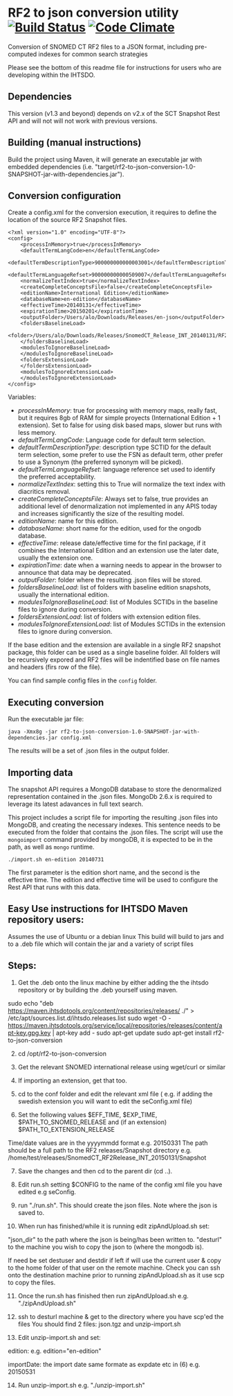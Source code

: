 # RF2 to json conversion utility [![Build Status](https://travis-ci.org/IHTSDO/rf2-to-json-conversion.svg?branch=master)](https://travis-ci.org/IHTSDO/rf2-to-json-conversion) [![Code Climate](https://codeclimate.com/github/IHTSDO/rf2-to-json-conversion/badges/gpa.svg)](https://codeclimate.com/github/IHTSDO/rf2-to-json-conversion)

Conversion of SNOMED CT RF2 files to a JSON format, including pre-computed indexes for common search strategies

Please see the bottom of this readme file for instructions for users who are developing within the IHTSDO.

## Dependencies

This version (v1.3 and beyond) depends on v2.x of the SCT Snapshot Rest API and will not will not work with previous versions.

## Building (manual instructions)

Build the project using Maven, it will generate an executable jar with embedded dependencies (i.e. "target/rf2-to-json-conversion-1.0-SNAPSHOT-jar-with-dependencies.jar").

## Conversion configuration

Create a config.xml for the conversion execution, it requires to define the location of the source RF2 Snapshot files.

```
<?xml version="1.0" encoding="UTF-8"?>
<config>
    <processInMemory>true</processInMemory>
    <defaultTermLangCode>en</defaultTermLangCode>
    <defaultTermDescriptionType>900000000000003001</defaultTermDescriptionType>
    <defaultTermLanguageRefset>900000000000509007</defaultTermLanguageRefset>
    <normalizeTextIndex>true</normalizeTextIndex>
    <createCompleteConceptsFile>false</createCompleteConceptsFile>
    <editionName>International Edition</editionName>
    <databaseName>en-edition</databaseName>
    <effectiveTime>20140131</effectiveTime>
    <expirationTime>20150201</expirationTime>
    <outputFolder>/Users/alo/Downloads/Releases/en-json</outputFolder>
    <foldersBaselineLoad>
        <folder>/Users/alo/Downloads/Releases/SnomedCT_Release_INT_20140131/RF2Release/Snapshot</folder>
    </foldersBaselineLoad>
    <modulesToIgnoreBaselineLoad>
    </modulesToIgnoreBaselineLoad>
    <foldersExtensionLoad>
    </foldersExtensionLoad>
    <modulesToIgnoreExtensionLoad>
    </modulesToIgnoreExtensionLoad>
</config>
```

Variables:

- _processInMemory_: true for processing with memory maps, really fast, but it requires 8gb of RAM for simple proyects (International Edition + 1 extension). Set to false for using disk based maps, slower but runs with less memory.
- _defaultTermLangCode_: Language code for default term selection.
- _defaultTermDescriptionType_: description type SCTID for the default term selection, some prefer to use the FSN as default term, other prefer to use a Synonym (the preferred synonym will be picked).
- _defaultTermLanguageRefset_: language reference set used to identify the preferred acceptability.
- _normalizeTextIndex_: setting this to True will normalize the text index with diacritics removal.
- _createCompleteConceptsFile_: Always set to false, true provides an additional level of denormalization not implemented in any APIS today and increases significantly the size of the resulting model.
- _editionName_: name for this edition.
- _databaseName_: short name for the edition, used for the ongodb database.
- _effectiveTime_: release date/effective time for the finl package, if it combines the International Edition and an extension use the later date, usually the extension one.
- _expirationTime_: date when a warning needs to appear in the browser to announce that data may be deprecated.
- _outputFolder_: folder where the resulting .json files will be stored.
- _foldersBaselineLoad_: list of folders with baseline edition snapshots, usually the international edition.
- _modulesToIgnoreBaselineLoad_: list of Modules SCTIDs in the baseline files to ignore during conversion.
- _foldersExtensionLoad_: list of folders with extension edition files.
- _modulesToIgnoreExtensionLoad_: list of Modules SCTIDs in the extension files to ignore during conversion.

If the base edition and the extension are available in a single RF2 snapshot package, this folder can be used as a single baseline folder. All folders will be recursively expored and RF2 files will be indentified base on file names and headers (firs row of the file).

You can find sample config files in the `config` folder.

## Executing conversion

Run the executable jar file:

```
java -Xmx8g -jar rf2-to-json-conversion-1.0-SNAPSHOT-jar-with-dependencies.jar config.xml
```

The results will be a set of .json files in the output folder.

## Importing data

The snapshot API requires a MongoDB database to store the denormalized representation contained in the .json files. MongoDb 2.6.x is required to leverage its latest adavances in full text search.

This project includes a script file for importing the resulting .json files into MongoDB, and creating the necessary indexes. This sentence needs to be executed from the folder that contains the .json files. The script will use the `mongoimport` command provided by mongoDB, it is expected to be in the path, as well as `mongo` runtime.

`./import.sh en-edition 20140731`

The first parameter is the edition short name, and the second is the effective time. The edition and effective time will be used to configure the Rest API that runs with this data.

## Easy Use instructions for IHTSDO Maven repository users:

Assumes the use of Ubuntu or a debian linux This build will build to jars and to a .deb file which will contain the jar and a variety of script files

## Steps:

1) Get the .deb onto the linux machine by either adding the the ihtsdo repository or by building the .deb yourself using maven.

sudo echo "deb <https://maven.ihtsdotools.org/content/repositories/releases/> ./" > /etc/apt/sources.list.d/ihtsdo.releases.list sudo wget -O - <https://maven.ihtsdotools.org/service/local/repositories/releases/content/apt-key.gpg.key> | apt-key add - sudo apt-get update sudo apt-get install rf2-to-json-conversion

2) cd /opt/rf2-to-json-conversion

3) Get the relevant SNOMED international release using wget/curl or similar

4) If importing an extension, get that too.

5) cd to the conf folder and edit the relevant xml file ( e.g. if adding the swedish extension you will want to edit the seConfig.xml file)

6) Set the following values $EFF_TIME, $EXP_TIME, $PATH_TO_SNOMED_RELEASE and (if an extension) $PATH_TO_EXTENSION_RELEASE

Time/date values are in the yyyymmdd format e.g. 20150331 The path should be a full path to the RF2 releases/Snapshot directory e.g. /home/test/releases/SnomedCT_RF2Release_INT_20150131/Snapshot

7) Save the changes and then cd to the parent dir (cd ..).

8) Edit run.sh setting $CONFIG to the name of the config xml file you have edited e.g seConfig.

9) run "./run.sh". This should create the json files. Note where the json is saved to.

10) When run has finished/while it is running edit zipAndUpload.sh set:

"json_dir" to the path where the json is being/has been written to. "desturl" to the machine you wish to copy the json to (where the mongodb is).

If need be set destuser and destdir if left if will use the current user & copy to the home folder of that user on the remote machine. Check you can ssh onto the destination machine prior to running zipAndUpload.sh as it use scp to copy the files.

11) Once the run.sh has finished then run zipAndUpload.sh e.g. "./zipAndUpload.sh"

12) ssh to desturl machine & get to the directory where you have scp'ed the files You should find 2 files: json.tgz and unzip-import.sh

13) Edit unzip-import.sh and set:

edition: e.g. edition="en-edition"

importDate: the import date same formate as expdate etc in (6) e.g. 20150531

14) Run unzip-import.sh e.g. "./unzip-import.sh"

